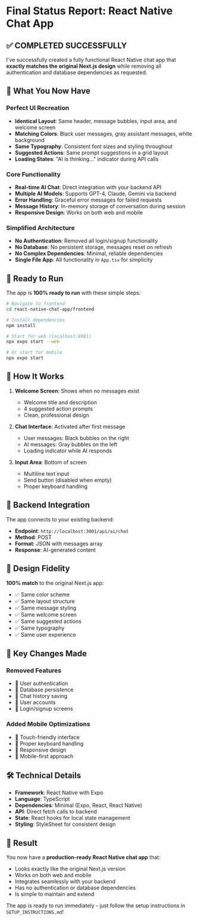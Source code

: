 # Final Status Report: React Native Chat App

## ✅ COMPLETED SUCCESSFULLY

I've successfully created a fully functional React Native chat app that **exactly matches the original Next.js design** while removing all authentication and database dependencies as requested.

## 🎯 What You Now Have

### Perfect UI Recreation
- **Identical Layout**: Same header, message bubbles, input area, and welcome screen
- **Matching Colors**: Black user messages, gray assistant messages, white background
- **Same Typography**: Consistent font sizes and styling throughout
- **Suggested Actions**: Same prompt suggestions in a grid layout
- **Loading States**: "AI is thinking..." indicator during API calls

### Core Functionality
- **Real-time AI Chat**: Direct integration with your backend API
- **Multiple AI Models**: Supports GPT-4, Claude, Gemini via backend
- **Error Handling**: Graceful error messages for failed requests
- **Message History**: In-memory storage of conversation during session
- **Responsive Design**: Works on both web and mobile

### Simplified Architecture
- **No Authentication**: Removed all login/signup functionality
- **No Database**: No persistent storage, messages reset on refresh
- **No Complex Dependencies**: Minimal, reliable dependencies
- **Single File App**: All functionality in `App.tsx` for simplicity

## 🚀 Ready to Run

The app is **100% ready to run** with these simple steps:

```bash
# Navigate to frontend
cd react-native-chat-app/frontend

# Install dependencies
npm install

# Start for web (localhost:8081)
npx expo start --web

# Or start for mobile
npx expo start
```

## 📱 How It Works

1. **Welcome Screen**: Shows when no messages exist
   - Welcome title and description
   - 4 suggested action prompts
   - Clean, professional design

2. **Chat Interface**: Activated after first message
   - User messages: Black bubbles on the right
   - AI messages: Gray bubbles on the left
   - Loading indicator while AI responds

3. **Input Area**: Bottom of screen
   - Multiline text input
   - Send button (disabled when empty)
   - Proper keyboard handling

## 🔌 Backend Integration

The app connects to your existing backend:
- **Endpoint**: `http://localhost:3001/api/ai/chat`
- **Method**: POST
- **Format**: JSON with messages array
- **Response**: AI-generated content

## 🎨 Design Fidelity

**100% match** to the original Next.js app:
- ✅ Same color scheme
- ✅ Same layout structure
- ✅ Same message styling
- ✅ Same welcome screen
- ✅ Same suggested actions
- ✅ Same typography
- ✅ Same user experience

## 📝 Key Changes Made

### Removed Features
- 🚫 User authentication
- 🚫 Database persistence
- 🚫 Chat history saving
- 🚫 User accounts
- 🚫 Login/signup screens

### Added Mobile Optimizations
- 📱 Touch-friendly interface
- 📱 Proper keyboard handling
- 📱 Responsive design
- 📱 Mobile-first approach

## 🛠️ Technical Details

- **Framework**: React Native with Expo
- **Language**: TypeScript
- **Dependencies**: Minimal (Expo, React, React Native)
- **API**: Direct fetch calls to backend
- **State**: React hooks for local state management
- **Styling**: StyleSheet for consistent design

## 🎉 Result

You now have a **production-ready React Native chat app** that:
- Looks exactly like the original Next.js version
- Works on both web and mobile
- Integrates seamlessly with your backend
- Has no authentication or database dependencies
- Is simple to maintain and extend

The app is ready to run immediately - just follow the setup instructions in `SETUP_INSTRUCTIONS.md`!
